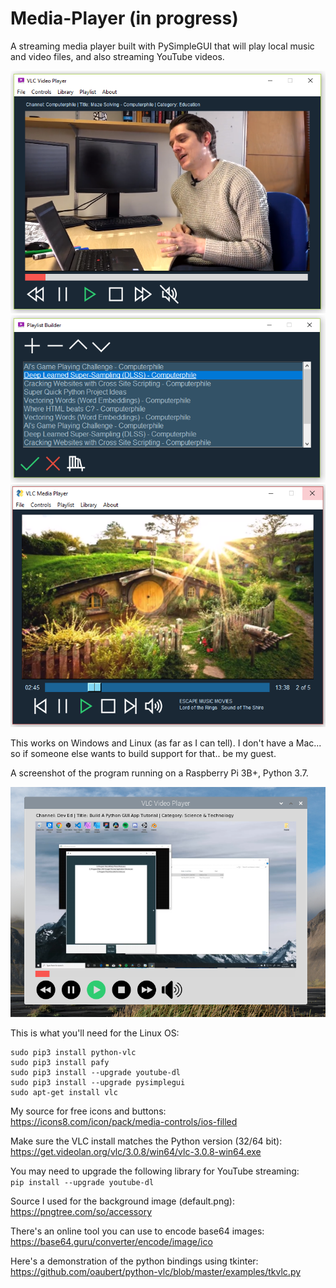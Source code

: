 # Media-Player (in progress)
A streaming media player built with PySimpleGUI that will play local music and video files, and also streaming YouTube videos.

![](images/examples/example12.PNG)  
![](images/examples/example13.PNG) 
![](images/examples/example14.PNG) 


This works on Windows and Linux (as far as I can tell). I don't have a Mac... so if someone else wants to build support for that.. be my guest.  

A screenshot of the program running on a Raspberry Pi 3B+, Python 3.7.  

![](images/examples/example10_rpi_buster.PNG)

This is what you'll need for the Linux OS:  
```
sudo pip3 install python-vlc
sudo pip3 install pafy
sudo pip3 install --upgrade youtube-dl
sudo pip3 install --upgrade pysimplegui
sudo apt-get install vlc
```

My source for free icons and buttons:   
https://icons8.com/icon/pack/media-controls/ios-filled

Make sure the VLC install matches the Python version (32/64 bit):  
https://get.videolan.org/vlc/3.0.8/win64/vlc-3.0.8-win64.exe

You may need to upgrade the following library for YouTube streaming:  
`pip install --upgrade youtube-dl`

Source I used for the background image (default.png):  
https://pngtree.com/so/accessory

There's an online tool you can use to encode base64 images:  
https://base64.guru/converter/encode/image/ico  

Here's a demonstration of the python bindings using tkinter:  
https://github.com/oaubert/python-vlc/blob/master/examples/tkvlc.py
